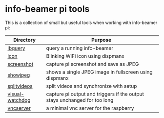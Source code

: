 info-beamer pi tools
====================

This is a collection of small but useful tools when
working with info-beamer pi:

Directory | Purpose
----------|--------------------
[ibquery](ibquery) | query a running info-beamer
[icon](icon) | Blinking WiFi icon using dispmanx
[screenshot](screenshot) | capture pi screenshot and save as JPEG
[showjpeg](showjpeg) | shows a single JPEG image in fullscreen using dispmanx
[splitvideos](splitvideos) | split videos and synchronize with setup
[visual-watchdog](visual-watchdog) | capture pi output and triggers if the output stays unchanged for too long
[vncserver](vncserver) | a minimal vnc server for the raspberry
